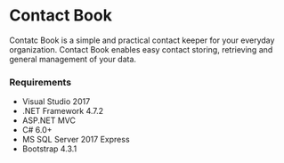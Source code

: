 # Contact Book

Contatc Book is a simple and practical contact keeper for your everyday organization. Contact Book enables easy contact storing, retrieving and general management of your data.

### Requirements
* Visual Studio 2017
* .NET Framework 4.7.2
* ASP.NET MVC
* C# 6.0+
* MS SQL Server 2017 Express
* Bootstrap 4.3.1

